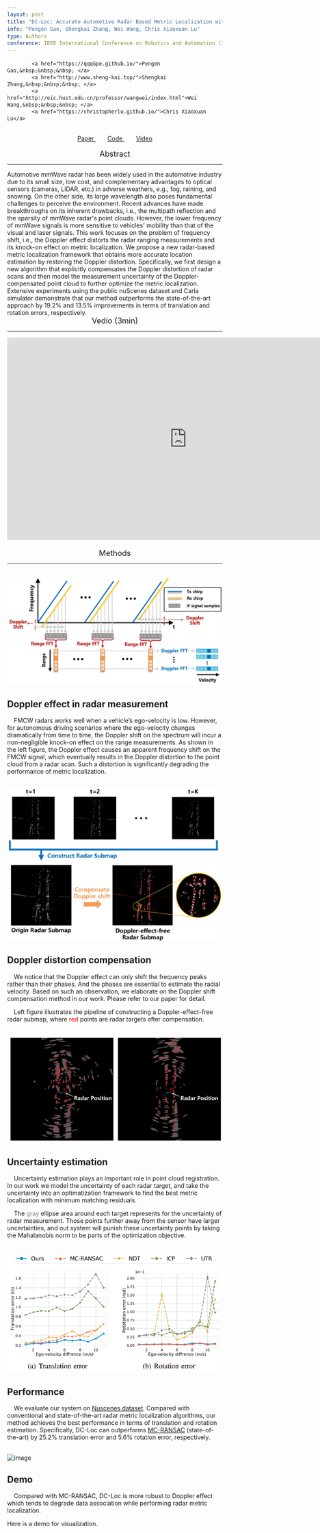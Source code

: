 ```yaml
---
layout: post
title: "DC-Loc: Accurate Automotive Radar Based Metric Localization with Explicit Doppler Compensation"
info: "Pengen Gao, Shengkai Zhang, Wei Wang, Chris Xiaoxuan Lu"
type: Authors
conference: IEEE International Conference on Robotics and Automation (ICRA'22)
---
```

<div id="authors">

            <a href="https://qqqGpe.github.io/">Pengen Gao,&nbsp;&nbsp;&nbsp; </a>
            <a href="http://www.sheng-kai.top/">Shengkai Zhang,&nbsp;&nbsp;&nbsp; </a>
            <a href="http://eic.hust.edu.cn/professor/wangwei/index.html">Wei Wang,&nbsp;&nbsp;&nbsp; </a>
            <a href="https://christopherlu.github.io/">Chris Xiaoxuan Lu</a>

</div>

<script src="https://code.iconify.design/2/2.1.2/iconify.min.js"></script>
<br>
<div id="links" align="center"> 
    <a href="https://arxiv.org/pdf/2112.14887.pdf"><span class="iconify" data-icon="majesticons:file-line"></span>Paper </a> &nbsp;&nbsp;&nbsp;&nbsp;&nbsp;&nbsp;
    <a href="https://github.com/qqqGpe/DCRML"><span class="iconify" data-icon="majesticons:git-branch-line"></span>Code </a> &nbsp;&nbsp;&nbsp;&nbsp;&nbsp;&nbsp;
    <a href="https://www.youtube.com/watch?v=DUsr0B203ZQ&t=78s"><span class="iconify" data-icon="majesticons:video-line"></span>Video </a>
</div>


<br>
<div align='center'><font size='4.5'>Abstract</font></div>
<hr>
<!-- <center> #Abstract </center> -->
Automotive mmWave radar has been widely used in the automotive industry due to its small size, low cost, and complementary advantages to optical sensors (cameras, LiDAR, etc.) in adverse weathers, e.g., fog, raining, and snowing. On the other side, its large wavelength also poses fundamental challenges to perceive the environment. Recent advances have made breakthroughs on its inherent drawbacks, i.e., the multipath reflection and the sparsity of mmWave radar's point clouds. However, the lower frequency of mmWave signals is more sensitive to vehicles' mobility than that of the visual and laser signals. This work focuses on the problem of frequency shift, i.e., the Doppler effect distorts the radar ranging measurements and its knock-on effect on metric localization. We propose a new radar-based metric localization framework that obtains more accurate location estimation by restoring the Doppler distortion. Specifically, we first design a new algorithm that explicitly compensates the Doppler distortion of radar scans and then model the measurement uncertainty of the Doppler-compensated point cloud to further optimize the metric localization. Extensive experiments using the public nuScenes dataset and Carla simulator demonstrate that our method outperforms the state-of-the-art approach by 19.2% and 13.5% improvements in terms of translation and rotation errors, respectively.

<br>
<div align='center'><font size='4.5'>Vedio (3min)</font></div>
<hr>
<div align='center'><iframe width="840" height="473" src="https://www.youtube.com/embed/DUsr0B203ZQ" title="YouTube video player" frameborder="0" allow="accelerometer; autoplay; clipboard-write; encrypted-media; gyroscope; picture-in-picture" allowfullscreen></iframe></div>

<br>
<div align='center'><font size='4.5'>Methods</font></div>
<hr>
<br>
<div class="wrap">
    <img src="../figure/0001.jpg" alt="image">
    <div class="txt">
        <h2>Doppler effect in radar measurement</h2>
        <p>&nbsp;&nbsp;&nbsp;&nbsp;FMCW radars works well when a vehicle’s ego-velocity is low. However, for autonomous driving scenarios where the ego-velocity changes dramatically from time to time, the Doppler shift on the spectrum will incur a non-negligible knock-on effect on the range measurements. As shown in the left figure, the Doppler effect causes an apparent frequency shift on the FMCW signal, which eventually results in the Doppler distortion to the point cloud from a radar scan. Such a distortion is significantly degrading the performance of metric localization.</p>
    </div>
</div>

<br>
<div class="wrap">
    <img src="../figure/0002.jpg" alt="image">
    <div class="txt">
        <h2>Doppler distortion compensation</h2>
        <p>&nbsp;&nbsp;&nbsp;&nbsp;We notice that the Doppler effect can only shift the frequency peaks rather than their phases. And the phases are essential to estimate the radial velocity. Based on such an observation, we elaborate on the Doppler shift compensation method in our work. Please refer to our paper for detail.</p>
        <p>&nbsp;&nbsp;&nbsp;&nbsp;Left figure illustrates the pipeline of constructing a Doppler-effect-free radar submap, where <font color="red">red</font> points are radar targets after compensation.</p>
    </div>
</div>

<br>
<div class="wrap">
    <img src="../figure/uncertainty.jpg" alt="image">
    <div class="txt">
        <h2>Uncertainty estimation</h2>
        <p>&nbsp;&nbsp;&nbsp;&nbsp;Uncertainty estimation plays an important role in point cloud registration. In our work we model the uncertainty of each radar target, and take the uncertainty into an optimatization framework to find the best metric localization with minimum matching residuals.</p>
        <p>&nbsp;&nbsp;&nbsp;&nbsp;The <font color="gray">gray</font> ellipse area around each target represents for the uncertainty of radar measurement. Those points further away from the sensor have larger uncertainties, and out system will punish these uncertainty points by taking the Mahalanobis norm to be parts of the optimization objective.</p>
    </div>
</div>

<br>
<div class="wrap">
    <img src="../figure/results.png" alt="image">
    <div class="txt">
        <h2>Performance</h2>
        <p>&nbsp;&nbsp;&nbsp;&nbsp;We evaluate our system on <a href="https://www.nuscenes.org/">Nuscenes dataset</a>. Compared with conventional and state-of-the-art radar metric localization algorithms, our method achieves the best performance in terms of translation and rotation estimation. Specifically, DC-Loc can outperforms <a href="https://arxiv.org/abs/2011.03512">MC-RANSAC</a> (state-of-the-art) by 25.2% translation error and 5.6% rotation error, respectively.</p>
    </div>
</div>

<br>
<div class="wrap">
    <img src="../figure/demo.gif" alt="image">
    <div class="txt">
        <h2>Demo</h2>
        <p>&nbsp;&nbsp;&nbsp;&nbsp;Compared with MC-RANSAC, DC-Loc is more robust to Doppler effect which tends to degrade data association while performing radar metric localization. </p>
        <p>Here is a demo for visualization.</p>
    </div>
</div>

